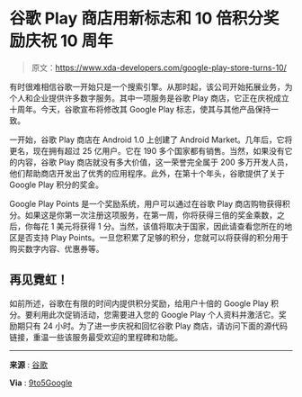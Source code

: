 # 谷歌 Play 商店用新标志和 10 倍积分奖励庆祝 10 周年

> 原文：<https://www.xda-developers.com/google-play-store-turns-10/>

有时很难相信谷歌一开始只是一个搜索引擎。从那时起，该公司开始拓展业务，为个人和企业提供许多数字服务。其中一项服务是谷歌 Play 商店，它正在庆祝成立十周年。今天，谷歌宣布将修改其 Google Play 标志，使其与其他产品保持一致。

一开始，谷歌 Play 商店在 Android 1.0 上创建了 Android Market。几年后，它将更名，现在拥有超过 25 亿用户。它在 190 多个国家都有销售。当然，如果没有它的内容，谷歌 Play 商店就没有多大价值，这一荣誉完全属于 200 多万开发人员，他们帮助商店开发出了优秀的应用程序。此外，在第十个年头，谷歌提供了关于 Google Play 积分的奖金。

Google Play Points 是一个奖励系统，用户可以通过在谷歌 Play 商店购物获得积分。如果这是你第一次注册这项服务，在第一周，你将获得三倍的奖金乘数，之后，你每花 1 美元将获得 1 分。当然，该值将取决于国家，因此请查看您所在的地区是否支持 Play Points。一旦您积累了足够的积分，您就可以将获得的积分用于购买数字内容、优惠券等。

## 再见霓虹！

如前所述，谷歌在有限的时间内提供积分奖励，给用户十倍的 Google Play 积分。要利用此次促销活动，您需要进入您的 Google Play 个人资料并激活它。奖励期只有 24 小时。为了进一步庆祝和回忆谷歌 Play 商店，请访问下面的源代码链接，重温一些该服务最受欢迎的里程碑和功能。

* * *

**来源** : [谷歌](https://blog.google/products/google-play/10-favorite-moments-from-a-decade-of-google-play/)

**Via** : [9to5Google](https://9to5google.com/2022/07/25/google-play-10-new-logo/)